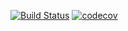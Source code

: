 [![Build Status](https://travis-ci.org/VladimirGladkilh/job4j_design.svg?branch=master)](https://travis-ci.org/VladimirGladkilh/job4j_design)
[![codecov](https://codecov.io/gh/VladimirGladkilh/job4j_design/branch/master/graph/badge.svg)](https://codecov.io/gh/VladimirGladkilh/job4j_design)